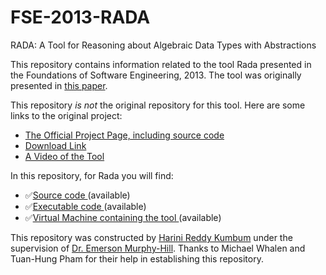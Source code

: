 # FSE-2013-RADA
RADA: A Tool for Reasoning about Algebraic Data Types with Abstractions

This repository contains information related to the tool Rada presented in the Foundations of Software Engineering, 2013. The tool was originally presented in <a href="http://dl.acm.org/citation.cfm?id=2491411.2494597&coll=DL&dl=GUIDE&CFID=706770050&CFTOKEN=57058403">this paper</a>.

This repository _is not_ the original repository for this tool. Here are some links to the original project:

* <a href="http://crisys.cs.umn.edu/rada/">The Official Project Page, including source code</a>
* <a href="http://crisys.cs.umn.edu/rada/rada_eclipse_project_10082013.zip">Download Link</a>
* <a href="https://www.youtube.com/watch?v=7JRpHXNwVVs">A Video of the Tool</a>

In this repository, for Rada you will find:

* :white_check_mark:<a href="https://github.com/SoftwareEngineeringToolDemos/FSE-2013-RADA/tree/master/rada_eclipse_project_10082013/rada">Source code </a> (available)
* :white_check_mark:<a href="https://github.com/SoftwareEngineeringToolDemos/FSE-2013-RADA/tree/master/rada_java_10082013">Executable code </a> (available)
* :white_check_mark:<a href="http://crisys.cs.umn.edu/rada/rada_java_10082013.zip">Virtual Machine containing the tool </a> (available)



This repository was constructed by [Harini Reddy Kumbum](https://github.com/hkumbum) under the supervision of [Dr. Emerson Murphy-Hill](https://github.com/CaptainEmerson). Thanks to Michael Whalen and Tuan-Hung Pham for their help in establishing this repository.
